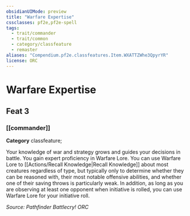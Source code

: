 ```yaml
---
obsidianUIMode: preview
title: "Warfare Expertise"
cssclasses: pf2e,pf2e-spell
tags:
  - trait/commander
  - trait/common
  - category/classfeature
  - remaster
aliases: "Compendium.pf2e.classfeatures.Item.WXATTZWhe3QpyrYR"
license: ORC
---
```

# Warfare Expertise
## Feat 3
### [[commander]]

**Category** classfeature; 




Your knowledge of war and strategy grows and guides your decisions in battle. You gain expert proficiency in Warfare Lore. You can use Warfare Lore to [[Actions/Recall Knowledge|Recall Knowledge]] about most creatures regardless of type, but typically only to determine whether they can be reasoned with, their most notable offensive abilities, and whether one of their saving throws is particularly weak. In addition, as long as you are observing at least one opponent when initiative is rolled, you can use Warfare Lore for your initiative roll.

*Source: Pathfinder Battlecry!*
*ORC*